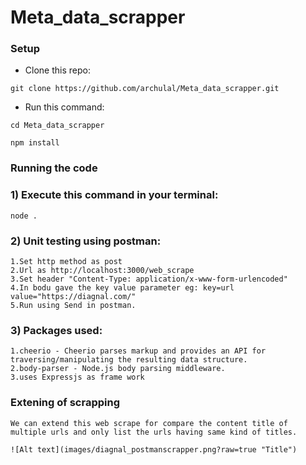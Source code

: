 # Meta_data_scrapper

### Setup

* Clone this repo:

```
git clone https://github.com/archulal/Meta_data_scrapper.git

```

* Run this command:

```
cd Meta_data_scrapper

npm install
```

### Running the code

### 1) Execute this command in your terminal:

```
node .

```
### 2) Unit testing using postman:
```
1.Set http method as post
2.Url as http://localhost:3000/web_scrape
3.Set header "Content-Type: application/x-www-form-urlencoded"
4.In bodu gave the key value parameter eg: key=url value="https://diagnal.com/"
5.Run using Send in postman.
```


### 3) Packages used:
```
1.cheerio - Cheerio parses markup and provides an API for traversing/manipulating the resulting data structure. 
2.body-parser - Node.js body parsing middleware.
3.uses Expressjs as frame work
```

### Extening of scrapping
```
We can extend this web scrape for compare the content title of multiple urls and only list the urls having same kind of titles.

![Alt text](images/diagnal_postmanscrapper.png?raw=true "Title")
